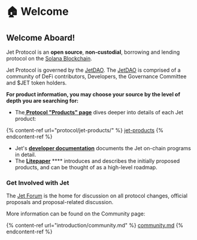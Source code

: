 # 🏠 Welcome

## **Welcome Aboard!**

Jet Protocol is an **open source**, **non-custodial**, borrowing and lending protocol on the [Solana Blockchain](https://solana.com/).&#x20;

Jet Protocol is governed by the [JetDAO](https://jetdao.fi/). The [JetDAO](https://docs.jetdao.fi/about/jetdao) is comprised of a community of DeFi contributors, Developers, the Governance Committee and $JET token holders.&#x20;



**For product information, you may choose your source by the level of depth you are searching for:**

* The[ **Protocol "Products" page**](https://docs.jetprotocol.io/jet-protocol/protocol) dives deeper into details of each Jet product:

{% content-ref url="protocol/jet-products/" %}
[jet-products](protocol/jet-products/)
{% endcontent-ref %}

* Jet's [**developer documentation**](https://jet-lab.github.io/jet-v2/) documents the Jet on-chain programs in detail.
* The [**Litepaper**](https://uploads-ssl.webflow.com/620e4761998cce492a7c9c8d/62ebf0ff41fac7359bfb2964\_litepaper-v0.0.1.pdf) **** introduces and describes the initially proposed products, and can be thought of as a high-level roadmap.



### **Get Involved with Jet**

The [Jet Forum](https://forum.jetprotocol.io/) is the home for discussion on all protocol changes, official proposals and proposal-related discussion. &#x20;



More information can be found on the Community page:

{% content-ref url="introduction/community.md" %}
[community.md](introduction/community.md)
{% endcontent-ref %}
